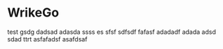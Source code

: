 # WrikeGo

test
gsdg
dadsad
adasda
ssss
es
sfsf
sdfsdf
fafasf
adadadf
adada
adsd
sdad
ttrt
asfafadsf
asafdsaf
